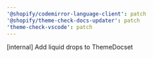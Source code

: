 ```yaml
---
'@shopify/codemirror-language-client': patch
'@shopify/theme-check-docs-updater': patch
'theme-check-vscode': patch
---
```


[internal] Add liquid drops to ThemeDocset

